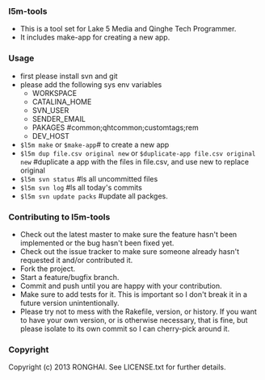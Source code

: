 ### l5m-tools

* This is a tool set for Lake 5 Media and Qinghe Tech Programmer.  
* It includes make-app for creating a new app.

### Usage
* first please install svn and git
* please add the following sys env variables
    * WORKSPACE
    * CATALINA_HOME
    * SVN_USER
    * SENDER_EMAIL
    * PAKAGES #common;qhtcommon;customtags;rem
    * DEV_HOST 
* `$l5m make` or `$make-app`# to create a new app
* `$l5m dup file.csv original new` or `$duplicate-app file.csv original new`  #duplicate a app with the files in file.csv, and use new to replace original
* `$l5m svn status` #ls all uncommitted files
* `$l5m svn log` #ls all today's commits
* `$l5m svn update packs` #update all packges.

### Contributing to l5m-tools
 
* Check out the latest master to make sure the feature hasn't been implemented or the bug hasn't been fixed yet.
* Check out the issue tracker to make sure someone already hasn't requested it and/or contributed it.
* Fork the project.
* Start a feature/bugfix branch.
* Commit and push until you are happy with your contribution.
* Make sure to add tests for it. This is important so I don't break it in a future version unintentionally.
* Please try not to mess with the Rakefile, version, or history. If you want to have your own version, or is otherwise necessary, that is fine, but please isolate to its own commit so I can cherry-pick around it.

### Copyright

Copyright (c) 2013 RONGHAI. See LICENSE.txt for further details.

